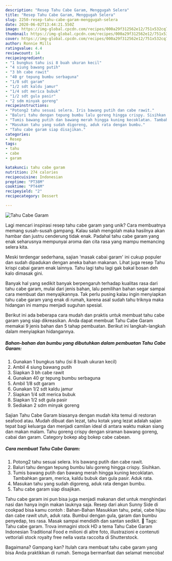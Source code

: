 ```yaml
---
description: "Resep Tahu Cabe Garam, Menggugah Selera"
title: "Resep Tahu Cabe Garam, Menggugah Selera"
slug: 2250-resep-tahu-cabe-garam-menggugah-selera
date: 2020-06-02T13:44:21.550Z
image: https://img-global.cpcdn.com/recipes/000a29f312562e12/751x532cq70/tahu-cabe-garam-foto-resep-utama.jpg
thumbnail: https://img-global.cpcdn.com/recipes/000a29f312562e12/751x532cq70/tahu-cabe-garam-foto-resep-utama.jpg
cover: https://img-global.cpcdn.com/recipes/000a29f312562e12/751x532cq70/tahu-cabe-garam-foto-resep-utama.jpg
author: Ronnie Mills
ratingvalue: 4.4
reviewcount: 14
recipeingredient:
- "1 bungkus tahu isi 8 buah ukuran kecil"
- "4 siung bawang putih"
- "3 bh cabe rawit"
- "40 gr tepung bumbu serbaguna"
- "1/8 sdt garam"
- "1/2 sdt kaldu jamur"
- "1/4 sdt merica bubuk"
- "1/2 sdt gula pasir"
- "2 sdm minyak goreng"
recipeinstructions:
- "Potong2 tahu sesuai selera. Iris bawang putih dan cabe rawit."
- "Baluri tahu dengan tepung bumbu lalu goreng hingga crispy. Sisihkan."
- "Tumis bawang putih dan bawang merah hingga kuning kecoklatan. Tambahkan garam, merica, kaldu bubuk dan gula pasir. Aduk rata."
- "Masukan tahu yang sudah digoreng, aduk rata dengan bumbu."
- "Tahu cabe garam siap disajikan."
categories:
- Resep
tags:
- tahu
- cabe
- garam

katakunci: tahu cabe garam 
nutrition: 274 calories
recipecuisine: Indonesian
preptime: "PT38M"
cooktime: "PT44M"
recipeyield: "2"
recipecategory: Dessert

---
```



![Tahu Cabe Garam](https://img-global.cpcdn.com/recipes/000a29f312562e12/751x532cq70/tahu-cabe-garam-foto-resep-utama.jpg)

Lagi mencari inspirasi resep tahu cabe garam yang unik? Cara membuatnya memang susah-susah gampang. Kalau salah mengolah maka hasilnya akan hambar dan justru cenderung tidak enak. Padahal tahu cabe garam yang enak seharusnya mempunyai aroma dan cita rasa yang mampu memancing selera kita.

Meski terdengar sederhana, sajian &#39;masak cabai garam&#39; ini cukup populer dan sudah dipadukan dengan aneka bahan makanan. Lihat juga resep Tahu krispi cabai garam enak lainnya. Tahu lagi tahu lagi gak bakal bosan deh kalo dimasak gini.

Banyak hal yang sedikit banyak berpengaruh terhadap kualitas rasa dari tahu cabe garam, mulai dari jenis bahan, lalu pemilihan bahan segar sampai cara membuat dan menyajikannya. Tak perlu pusing kalau ingin menyiapkan tahu cabe garam yang enak di rumah, karena asal sudah tahu triknya maka hidangan ini mampu menjadi suguhan spesial.


Berikut ini ada beberapa cara mudah dan praktis untuk membuat tahu cabe garam yang siap dikreasikan. Anda dapat membuat Tahu Cabe Garam memakai 9 jenis bahan dan 5 tahap pembuatan. Berikut ini langkah-langkah dalam menyiapkan hidangannya.

<!--inarticleads1-->

##### Bahan-bahan dan bumbu yang dibutuhkan dalam pembuatan Tahu Cabe Garam:

1. Gunakan 1 bungkus tahu (isi 8 buah ukuran kecil)
1. Ambil 4 siung bawang putih
1. Siapkan 3 bh cabe rawit
1. Gunakan 40 gr tepung bumbu serbaguna
1. Ambil 1/8 sdt garam
1. Gunakan 1/2 sdt kaldu jamur
1. Siapkan 1/4 sdt merica bubuk
1. Siapkan 1/2 sdt gula pasir
1. Sediakan 2 sdm minyak goreng


Sajian Tahu Cabe Garam biasanya dengan mudah kita temui di restoran seafood atau. Mudah dibuat dan lezat, tahu kotak yang lezat adalah sajian tepat bagi keluarga dan menjadi camilan ideal di antara waktu makan siang dan makan malam. Tahu goreng crispy dengan siraman bawang goreng, cabai dan garam. Category bokep abg bokep cabe cabean. 

<!--inarticleads2-->

##### Cara membuat Tahu Cabe Garam:

1. Potong2 tahu sesuai selera. Iris bawang putih dan cabe rawit.
1. Baluri tahu dengan tepung bumbu lalu goreng hingga crispy. Sisihkan.
1. Tumis bawang putih dan bawang merah hingga kuning kecoklatan. Tambahkan garam, merica, kaldu bubuk dan gula pasir. Aduk rata.
1. Masukan tahu yang sudah digoreng, aduk rata dengan bumbu.
1. Tahu cabe garam siap disajikan.


Tahu cabe garam ini pun bisa juga menjadi makanan diet untuk menghindari nasi dan hanya ingin makan lauknya saja. Resep dari akun Sunny Side di cookpad bisa kamu contoh : Bahan-Bahan  Masukkan tahu, petai, cabe hijau dan cabe rawit utuh, aduk rata. Bumbui dengan gula, garam dan bumbu penyedap, tes rasa. Masak sampai mendidih dan santan sedikit.  Tags: Tahu cabe garam. Trova immagini stock HD a tema Tahu Cabe Garam Indonesian Traditional Food e milioni di altre foto, illustrazioni e contenuti vettoriali stock royalty free nella vasta raccolta di Shutterstock. 

Bagaimana? Gampang kan? Itulah cara membuat tahu cabe garam yang bisa Anda praktikkan di rumah. Semoga bermanfaat dan selamat mencoba!
